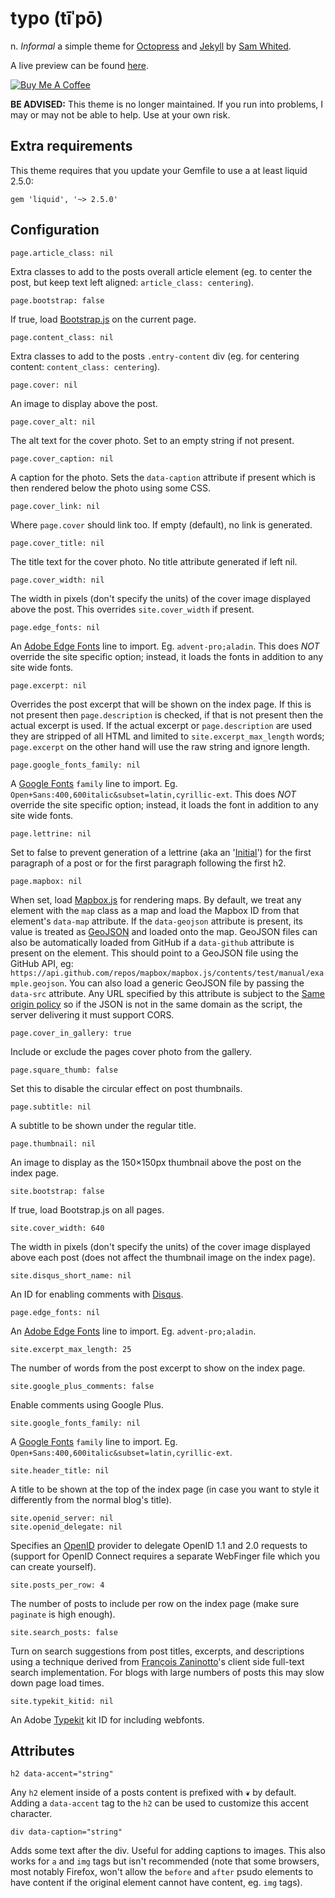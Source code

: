 # typo (tīˈpō)
n. _Informal_ a simple theme for [Octopress](http://octopress.org/) and
[Jekyll](http://jekyllrb.com/) by [Sam Whited](https://blog.samwhited.com).

A live preview can be found
[here](https://web.archive.org/web/20170719001930/https://blog.samwhited.com/).

[![Buy Me A Coffee](https://www.buymeacoffee.com/assets/img/custom_images/purple_img.png)](https://www.buymeacoffee.com/samwhited)

**BE ADVISED:** This theme is no longer maintained. If you run into problems, I
may or may not be able to help. Use at your own risk.

## Extra requirements

This theme requires that you update your Gemfile to use a at least liquid 2.5.0:

    gem 'liquid', '~> 2.5.0'

## Configuration

    page.article_class: nil

Extra classes to add to the posts overall article element (eg. to center the
post, but keep text left aligned: `article_class: centering`).

    page.bootstrap: false

If true, load [Bootstrap.js](http://getbootstrap.com/2.3.2/javascript.html) on
the current page.

    page.content_class: nil

Extra classes to add to the posts `.entry-content` div (eg. for centering
content: `content_class: centering`).

    page.cover: nil

An image to display above the post.

    page.cover_alt: nil

The alt text for the cover photo. Set to an empty string if not present.

    page.cover_caption: nil

A caption for the photo. Sets the `data-caption` attribute if present which is
then rendered below the photo using some CSS.

    page.cover_link: nil

Where `page.cover` should link too. If empty (default), no link is generated.

    page.cover_title: nil

The title text for the cover photo. No title attribute generated if left nil.

    page.cover_width: nil

The width in pixels (don't specify the units) of the cover image displayed above
the post. This overrides `site.cover_width` if present.

    page.edge_fonts: nil

An [Adobe Edge Fonts](https://edgewebfonts.adobe.com/) line to import. Eg.
`advent-pro;aladin`. This does _NOT_ override the site specific option; instead,
it loads the fonts in addition to any site wide fonts.

    page.excerpt: nil

Overrides the post excerpt that will be shown on the index page. If this is not
present then `page.description` is checked, if that is not present then the
actual excerpt is used. If the actual excerpt or `page.description` are used
they are stripped of all HTML and limited to `site.excerpt_max_length` words;
`page.excerpt` on the other hand will use the raw string and ignore length.

    page.google_fonts_family: nil

A [Google Fonts](http://www.google.com/fonts#) `family` line to import. Eg.
`Open+Sans:400,600italic&subset=latin,cyrillic-ext`. This does _NOT_ override
the site specific option; instead, it loads the font in addition to any site
wide fonts.

    page.lettrine: nil

Set to false to prevent generation of a lettrine (aka an
'[Initial](https://en.wikipedia.org/wiki/Initial)') for the first paragraph of a
post or for the first paragraph following the first h2.

    page.mapbox: nil

When set, load [Mapbox.js](https://www.mapbox.com/mapbox.js) for rendering maps.
By default, we treat any element with the `map` class as a map and load the
Mapbox ID from that element's `data-map` attribute. If the `data-geojson`
attribute is present, its value is treated as [GeoJSON](http://geojson.org/) and
loaded onto the map. GeoJSON files can also be automatically loaded from GitHub
if a `data-github` attribute is present on the element. This should point to a
GeoJSON file using the GitHub API, eg:
`https://api.github.com/repos/mapbox/mapbox.js/contents/test/manual/example.geojson`.
You can also load a generic GeoJSON file by passing the `data-src` attribute.
Any URL specified by this attribute is subject to the
[Same origin policy](https://en.wikipedia.org/wiki/Same_origin_policy) so if the
JSON is not in the same domain as the script, the server delivering it must
support CORS.

    page.cover_in_gallery: true

Include or exclude the pages cover photo from the gallery.

    page.square_thumb: false

Set this to disable the circular effect on post thumbnails.

    page.subtitle: nil

A subtitle to be shown under the regular title.

    page.thumbnail: nil

An image to display as the 150×150px thumbnail above the post on the index page.

    site.bootstrap: false

If true, load Bootstrap.js on all pages.

    site.cover_width: 640

The width in pixels (don't specify the units) of the cover image displayed above
each post (does not affect the thumbnail image on the index page).

    site.disqus_short_name: nil

An ID for enabling comments with [Disqus](https://disqus.com/).

    page.edge_fonts: nil

An [Adobe Edge Fonts](https://edgewebfonts.adobe.com/) line to import. Eg.
`advent-pro;aladin`.

    site.excerpt_max_length: 25

The number of words from the post excerpt to show on the index page.

    site.google_plus_comments: false

Enable comments using Google Plus.

    site.google_fonts_family: nil

A [Google Fonts](http://www.google.com/fonts#) `family` line to import. Eg.
`Open+Sans:400,600italic&subset=latin,cyrillic-ext`.

    site.header_title: nil

A title to be shown at the top of the index page (in case you want to style it
differently from the normal blog's title).

    site.openid_server: nil
    site.openid_delegate: nil

Specifies an [OpenID](https://openid.net/) provider to delegate OpenID 1.1 and
2.0 requests to (support for OpenID Connect requires a separate WebFinger file
which you can create yourself).

    site.posts_per_row: 4

The number of posts to include per row on the index page (make sure `paginate`
is high enough).

    site.search_posts: false

Turn on search suggestions from post titles, excerpts, and descriptions using a
technique derived from [François Zaninotto](http://redotheweb.com/2013/05/15/client-side-full-text-search-in-css.html)'s
client side full-text search implementation. For blogs with large numbers of
posts this may slow down page load times.

    site.typekit_kitid: nil

An Adobe [Typekit](https://typekit.com) kit ID for including webfonts.

## Attributes

    h2 data-accent="string"

Any `h2` element inside of a posts content is prefixed with `❦` by default.
Adding a `data-accent` tag to the `h2` can be used to customize this accent
character.

    div data-caption="string"

Adds some text after the div. Useful for adding captions to images. This also
works for `a` and `img` tags but isn't recommended (note that some browsers,
most notably Firefox, won't allow the `before` and `after` psudo elements to
have content if the original element cannot have content, eg. `img` tags).
